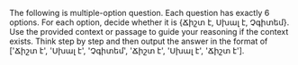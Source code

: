 The following is multiple-option question. Each question has exactly 6 options. For each option, decide whether it is {Ճիշտ է, Սխալ է, Չգիտեմ}. Use the provided context or passage to guide your reasoning if the context exists. 
Think step by step and then output the answer in the format of ['Ճիշտ է', 'Սխալ է', 'Չգիտեմ', 'Ճիշտ է', 'Սխալ է', 'Ճիշտ է'].